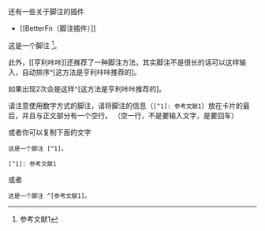 还有一些关于脚注的插件
- [[BetterFn（脚注插件）]]

这是一个脚注 [^1]。

此外，[[亨利咔咔]]还推荐了一种脚注方法，其实脚注不是很长的话可以这样输入，自动排序^[这方法是亨利咔咔推荐的]。

如果出现2次会是这样^[这方法是亨利咔咔推荐的]。

请注意使用数字方式的脚注，请将脚注的信息（`[^1]: 参考文献1`）放在卡片的最后，并且与正文部分有一个空行。
（空一行，不是要输入文字，是要回车）

或者你可以复制下面的文字
```
这是一个脚注 [^1]。

[^1]: 参考文献1
```
或者
```
这是一个脚注 ^[参考文献1]。
```


[^1]: 参考文献1

